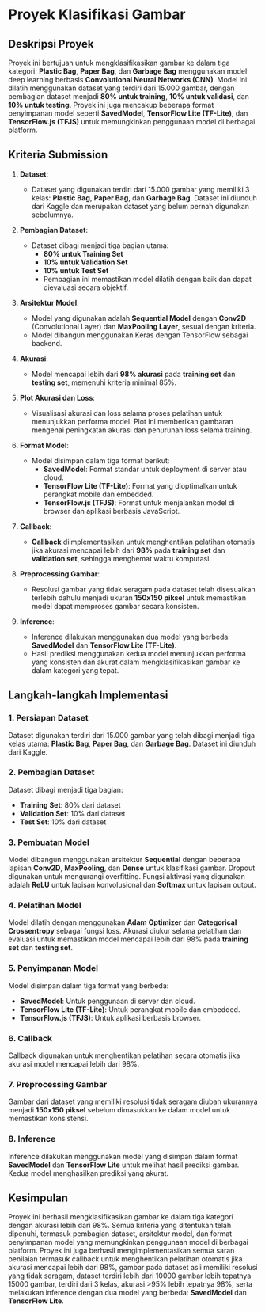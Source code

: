 # Proyek Klasifikasi Gambar

## Deskripsi Proyek
Proyek ini bertujuan untuk mengklasifikasikan gambar ke dalam tiga kategori: **Plastic Bag**, **Paper Bag**, dan **Garbage Bag** menggunakan model deep learning berbasis **Convolutional Neural Networks (CNN)**. Model ini dilatih menggunakan dataset yang terdiri dari 15.000 gambar, dengan pembagian dataset menjadi **80% untuk training**, **10% untuk validasi**, dan **10% untuk testing**. Proyek ini juga mencakup beberapa format penyimpanan model seperti **SavedModel**, **TensorFlow Lite (TF-Lite)**, dan **TensorFlow.js (TFJS)** untuk memungkinkan penggunaan model di berbagai platform.

## Kriteria Submission
1. **Dataset**:
   - Dataset yang digunakan terdiri dari 15.000 gambar yang memiliki 3 kelas: **Plastic Bag**, **Paper Bag**, dan **Garbage Bag**. Dataset ini diunduh dari Kaggle dan merupakan dataset yang belum pernah digunakan sebelumnya.

2. **Pembagian Dataset**:
   - Dataset dibagi menjadi tiga bagian utama:
     - **80% untuk Training Set**
     - **10% untuk Validation Set**
     - **10% untuk Test Set**
     - Pembagian ini memastikan model dilatih dengan baik dan dapat dievaluasi secara objektif.

3. **Arsitektur Model**:
   - Model yang digunakan adalah **Sequential Model** dengan **Conv2D** (Convolutional Layer) dan **MaxPooling Layer**, sesuai dengan kriteria.
   - Model dibangun menggunakan Keras dengan TensorFlow sebagai backend.

4. **Akurasi**:
   - Model mencapai lebih dari **98% akurasi** pada **training set** dan **testing set**, memenuhi kriteria minimal 85%.

5. **Plot Akurasi dan Loss**:
   - Visualisasi akurasi dan loss selama proses pelatihan untuk menunjukkan performa model. Plot ini memberikan gambaran mengenai peningkatan akurasi dan penurunan loss selama training.

6. **Format Model**:
   - Model disimpan dalam tiga format berikut:
     - **SavedModel**: Format standar untuk deployment di server atau cloud.
     - **TensorFlow Lite (TF-Lite)**: Format yang dioptimalkan untuk perangkat mobile dan embedded.
     - **TensorFlow.js (TFJS)**: Format untuk menjalankan model di browser dan aplikasi berbasis JavaScript.

7. **Callback**:
   - **Callback** diimplementasikan untuk menghentikan pelatihan otomatis jika akurasi mencapai lebih dari **98%** pada **training set** dan **validation set**, sehingga menghemat waktu komputasi.

8. **Preprocessing Gambar**:
   - Resolusi gambar yang tidak seragam pada dataset telah disesuaikan terlebih dahulu menjadi ukuran **150x150 piksel** untuk memastikan model dapat memproses gambar secara konsisten.

9. **Inference**:
   - Inference dilakukan menggunakan dua model yang berbeda: **SavedModel** dan **TensorFlow Lite (TF-Lite)**.
   - Hasil prediksi menggunakan kedua model menunjukkan performa yang konsisten dan akurat dalam mengklasifikasikan gambar ke dalam kategori yang tepat.

## Langkah-langkah Implementasi

### 1. Persiapan Dataset
Dataset digunakan terdiri dari 15.000 gambar yang telah dibagi menjadi tiga kelas utama: **Plastic Bag**, **Paper Bag**, dan **Garbage Bag**. Dataset ini diunduh dari Kaggle.

### 2. Pembagian Dataset
Dataset dibagi menjadi tiga bagian:
- **Training Set**: 80% dari dataset
- **Validation Set**: 10% dari dataset
- **Test Set**: 10% dari dataset

### 3. Pembuatan Model
Model dibangun menggunakan arsitektur **Sequential** dengan beberapa lapisan **Conv2D**, **MaxPooling**, dan **Dense** untuk klasifikasi gambar. Dropout digunakan untuk mengurangi overfitting. Fungsi aktivasi yang digunakan adalah **ReLU** untuk lapisan konvolusional dan **Softmax** untuk lapisan output.

### 4. Pelatihan Model
Model dilatih dengan menggunakan **Adam Optimizer** dan **Categorical Crossentropy** sebagai fungsi loss. Akurasi diukur selama pelatihan dan evaluasi untuk memastikan model mencapai lebih dari 98% pada **training set** dan **testing set**.

### 5. Penyimpanan Model
Model disimpan dalam tiga format yang berbeda:
- **SavedModel**: Untuk penggunaan di server dan cloud.
- **TensorFlow Lite (TF-Lite)**: Untuk perangkat mobile dan embedded.
- **TensorFlow.js (TFJS)**: Untuk aplikasi berbasis browser.

### 6. Callback
Callback digunakan untuk menghentikan pelatihan secara otomatis jika akurasi model mencapai lebih dari 98%.

### 7. Preprocessing Gambar
Gambar dari dataset yang memiliki resolusi tidak seragam diubah ukurannya menjadi **150x150 piksel** sebelum dimasukkan ke dalam model untuk memastikan konsistensi.

### 8. Inference
Inference dilakukan menggunakan model yang disimpan dalam format **SavedModel** dan **TensorFlow Lite** untuk melihat hasil prediksi gambar. Kedua model menghasilkan prediksi yang akurat.

## Kesimpulan
Proyek ini berhasil mengklasifikasikan gambar ke dalam tiga kategori dengan akurasi lebih dari 98%. Semua kriteria yang ditentukan telah dipenuhi, termasuk pembagian dataset, arsitektur model, dan format penyimpanan model yang memungkinkan penggunaan model di berbagai platform. Proyek ini juga berhasil mengimplementasikan semua saran penilaian termasuk callback untuk menghentikan pelatihan otomatis jika akurasi mencapai lebih dari 98%, gambar pada dataset asli memiliki resolusi yang tidak seragam, dataset terdiri lebih dari 10000 gambar lebih tepatnya 15000 gambar, terdiri dari 3 kelas, akurasi >95% lebih tepatnya 98%, serta melakukan inference dengan dua model yang berbeda: **SavedModel** dan **TensorFlow Lite**.

